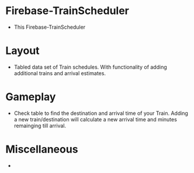 # Firebase-TrainScheduler

* This  Firebase-TrainScheduler 

# Layout

* Tabled data set of Train schedules. With functionality of adding additional trains and arrival estimates.

# Gameplay

*  Check table to find the destination and arrival time of your Train. Adding a new train/destination will calculate a new arrival time and minutes remainging till arrival.


# Miscellaneous

*